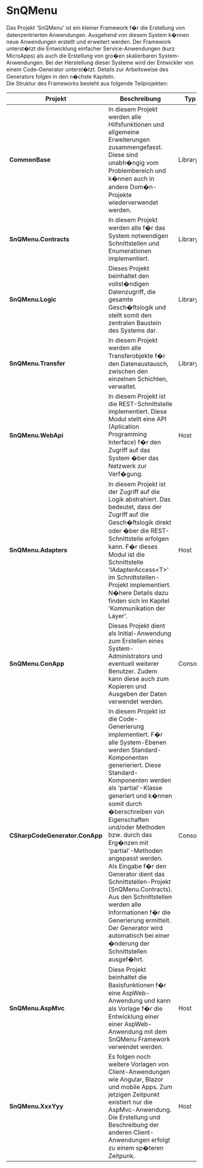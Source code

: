 ﻿# SnQMenu

Das Projekt 'SnQMenu' ist ein kleiner Framework f�r die Erstellung von datenzentrierten Anwendungen. Ausgehend von diesem System k�nnen neue Anwendungen erstellt und erweitert werden. Der Framework unterst�tzt die Entwicklung einfacher Service-Anwendungen (kurz MicroApps) als auch die Erstellung von gro�en skalierbaren System-Anwendungen. Bei der Herstellung dieser Systeme wird der Entwickler von einem Code-Generator unterst�tzt. Details zur Arbeitsweise des Generators folgen in den n�chste Kapiteln.  
Die Struktur des Frameworks besteht aus folgende Teilprojekten:

|Projekt|Beschreibung|Typ|Abh�ngigkeit
|---|---|---|---|
|**CommonBase**|In diesem Projekt werden alle Hilfsfunktionen und allgemeine Erweiterungen zusammengefasst. Diese sind unabh�ngig vom Problembereich und k�nnen auch in andere Dom�n-Projekte wiederverwendet werden.|Library|keine
|**SnQMenu.Contracts**|In diesem Projekt werden alle f�r das System notwendigen Schnittstellen und Enumerationen implementiert.|Library|keine
|**SnQMenu.Logic**|Dieses Projekt beinhaltet den vollst�ndigen Datenzugriff, die gesamte Gesch�ftslogik und stellt somit den zentralen Baustein des Systems dar.|Library|CommonBase, SnQMenu.Contracts
|**SnQMenu.Transfer**|In diesem Projekt werden alle Transferobjekte f�r den Datenaustausch, zwischen den einzelnen Schichten, verwaltet.|Library|CommonBase, SnQMenu.Contracts
|**SnQMenu.WebApi**|In diesem Projekt ist die REST-Schnittstelle implementiert. Diese Modul stellt eine API (Aplication Programming Interface) f�r den Zugriff auf das System �ber das Netzwerk zur Verf�gung.|Host|CommonBase, SnQMenu.Transfer, SnQMenu.Logic
|**SnQMenu.Adapters**|In diesem Projekt ist der Zugriff auf die Logik abstrahiert. Das bedeutet, dass der Zugriff auf die Gesch�ftslogik direkt oder �ber die REST-Schnittstelle erfolgen kann. F�r dieses Modul ist die Schnittstelle 'IAdapterAccess\<T\>' im Schnittstellen-Projekt implementiert. N�here Details dazu finden sich im Kapitel 'Kommunikation der Layer'.|Host|CommonBase, SnQMenu.Contracts, SnQMenu.Logic, SnQMenu.Transfer
|**SnQMenu.ConApp**|Dieses Projekt dient als Initial-Anwendung zum Erstellen eines System-Administrators und eventuell weiterer Benutzer. Zudem kann diese auch zum Kopieren und Ausgeben der Daten verwendet werden. |Console|SnQMenu.Contracts, SnQMenu.Logic
|**CSharpCodeGenerator.ConApp**|In diesem Projekt ist die Code-Generierung implementiert. F�r alle System-Ebenen werden Standard-Komponenten generieriert. Diese Standard-Komponenten werden als 'partial'-Klasse generiert und k�nnen somit durch �berschreiben von Eigenschaften und/oder Methoden bzw. durch das Erg�nzen mit 'partial'-Methoden angepasst werden. Als Eingabe f�r den Generator dient das Schnittstellen-Projekt (SnQMenu.Contracts). Aus den Schnittstellen werden alle Informationen f�r die Generierung ermittelt. Der Generator wird automatisch bei einer �nderung der Schnittstellen ausgef�hrt.|Console|CommonBase
|**SnQMenu.AspMvc**|Diese Projekt beinhaltet die Basisfunktionen f�r eine AspWeb-Anwendung und kann als Vorlage f�r die Entwicklung einer einer AspWeb-Anwendung mit dem SnQMenu Framework verwendet werden.|Host|CommonBase, SnQMenu.Contracts, SnQMenu.Adapter
|**SnQMenu.XxxYyy**|Es folgen noch weitere Vorlagen von Client-Anwendungen wie Angular, Blazor und mobile Apps. Zum jetzigen Zeitpunkt existiert nur die AspMvc-Anwendung. Die Erstellung und Beschreibung der anderen Client-Anwendungen erfolgt zu einem sp�teren Zeitpunk.|Host|CommonBase, SnQMenu.Contracts, SnQMenu.Adapter.
